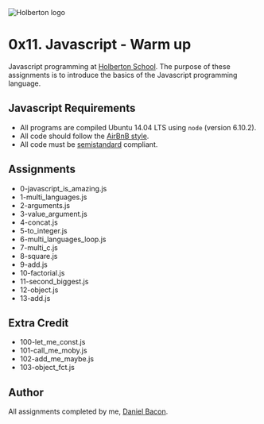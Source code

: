 <img src="https://www.holbertonschool.com/assets/holberton-logo-1cc451260ca3cd297def53f2250a9794810667c7ca7b5fa5879a569a457bf16f.png" alt="Holberton logo">

0x11. Javascript - Warm up
========================
Javascript programming at [Holberton School](https://www.holbertonschool.com). The purpose of these assignments is to introduce the basics of the Javascript programming language.

Javascript Requirements
----------------
* All programs are compiled Ubuntu 14.04 LTS using `node` (version 6.10.2).
* All code should follow the [AirBnB style](https://github.com/airbnb/javascript).
* All code must be [semistandard](https://github.com/Flet/semistandard) compliant.

Assignments
-----------
* 0-javascript_is_amazing.js
* 1-multi_languages.js
* 2-arguments.js
* 3-value_argument.js
* 4-concat.js
* 5-to_integer.js
* 6-multi_languages_loop.js
* 7-multi_c.js
* 8-square.js
* 9-add.js
* 10-factorial.js
* 11-second_biggest.js
* 12-object.js
* 13-add.js

Extra Credit
------------
* 100-let_me_const.js
* 101-call_me_moby.js
* 102-add_me_maybe.js
* 103-object_fct.js

Author
------
All assignments completed by me, [Daniel Bacon](https://github.com/dfbacon).
